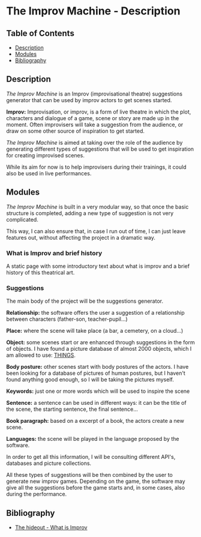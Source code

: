 # The Improv Machine - Description

## Table of Contents

- [Description](#description)
- [Modules](#modules)
- [Bibliography](#bibliography)

## Description

_The Improv Machine_ is an Improv (improvisational theatre) suggestions generator that can be used by improv actors to get scenes started.

**Improv:** Improvisation, or improv, is a form of live theatre in which the plot, characters and dialogue of a game, scene or story are made up in the moment. Often improvisers will take a suggestion from the audience, or draw on some other source of inspiration to get started.

_The Improv Machine_ is aimed at taking over the role of the audience by generating different types of suggestions that will be used to get inspiration for creating improvised scenes.

While its aim for now is to help improvisers during their trainings, it could also be used in live performances.

## Modules

_The Improv Machine_ is built in a very modular way, so that once the basic structure is completed, adding a new type of suggestion is not very complicated.

This way, I can also ensure that, in case I run out of time, I can just leave features out, without affecting the project in a dramatic way.

### What is Improv and brief history

A static page with some introductory text about what is improv and a brief history of this theatrical art.

### Suggestions

The main body of the project will be the suggestions generator.

**Relationship:** the software offers the user a suggestion of a relationship between characters (father-son, teacher-pupil...)

**Place:** where the scene will take place (a bar, a cemetery, on a cloud...)

**Object:** some scenes start or are enhanced through suggestions in the form of objects. I have found a picture database of almost 2000 objects, which I am allowed to use: [THINGS](https://journals.plos.org/plosone/article?id=10.1371/journal.pone.0223792).

**Body posture:** other scenes start with body postures of the actors. I have been looking for a database of pictures of human postures, but I haven't found anything good enough, so I will be taking the pictures myself.

**Keywords:** just one or more words which will be used to inspire the scene

**Sentence:** a sentence can be used in different ways: it can be the title of the scene, the starting sentence, the final sentence...

**Book paragraph:** based on a excerpt of a book, the actors create a new scene.

**Languages:** the scene will be played in the language proposed by the software.

In order to get all this information, I will be consulting different API's, databases and picture collections.

All these types of suggestions will be then combined by the user to generate new improv games. Depending on the game, the software may give all the suggestions before the game starts and, in some cases, also during the performance.

## Bibliography

- [The hideout - What is Improv](https://www.hideouttheatre.com/about/what-is-improv/)
